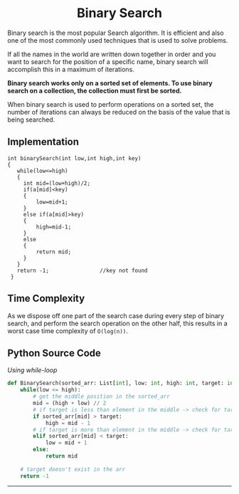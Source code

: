 <h1 align="center">Binary Search</h1>

Binary search is the most popular Search algorithm. It is efficient and also one of the most commonly used techniques that is used to solve problems.

If all the names in the world are written down together in order and you want to search for the position of a specific name, binary search will accomplish this in a maximum of  iterations.

__Binary search works only on a sorted set of elements. To use binary search on a collection, the collection must first be sorted.__

When binary search is used to perform operations on a sorted set, the number of iterations can always be reduced on the basis of the value that is being searched.

## Implementation

```
int binarySearch(int low,int high,int key)
{
   while(low<=high)
   {
     int mid=(low+high)/2;
     if(a[mid]<key)
     {
         low=mid+1;
     }
     else if(a[mid]>key)
     {
         high=mid-1;
     }
     else
     {
         return mid;
     }
   }
   return -1;                //key not found
 }
```

## Time Complexity

As we dispose off one part of the search case during every step of binary search, and perform the search operation on the other half, this results in a worst case time complexity of `O(log(n))`.


## Python Source Code

_Using while-loop_

```python
def BinarySearch(sorted_arr: List[int], low: int, high: int, target: int) -> int:
    while(low <= high):
        # get the middle position in the sorted_arr
        mid = (high + low) // 2
        # if target is less than element in the middle -> check for target at the left side of the sorted_arr
        if sorted_arr[mid] > target:
            high = mid - 1
        # if target is more than element in the middle -> check for target at the right side of the sorted_arr
        elif sorted_arr[mid] < target:
            low = mid + 1
        else:
            return mid
    
    # target doesn't exist in the arr
    return -1
```

---